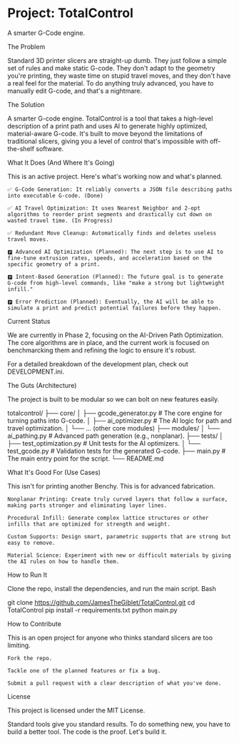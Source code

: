 # Project: TotalControl

A smarter G-Code engine.

The Problem

Standard 3D printer slicers are straight-up dumb. They just follow a simple set of rules and make static G-code. They don't adapt to the geometry you're printing, they waste time on stupid travel moves, and they don't have a real feel for the material. To do anything truly advanced, you have to manually edit G-code, and that's a nightmare.

The Solution

A smarter G-code engine. TotalControl is a tool that takes a high-level description of a print path and uses AI to generate highly optimized, material-aware G-code. It's built to move beyond the limitations of traditional slicers, giving you a level of control that's impossible with off-the-shelf software.

What It Does (And Where It's Going)

This is an active project. Here's what's working now and what's planned.

    ✅ G-Code Generation: It reliably converts a JSON file describing paths into executable G-code. (Done)

    ✅ AI Travel Optimization: It uses Nearest Neighbor and 2-opt algorithms to reorder print segments and drastically cut down on wasted travel time. (In Progress)

    ✅ Redundant Move Cleanup: Automatically finds and deletes useless travel moves.

    🅿️ Advanced AI Optimization (Planned): The next step is to use AI to fine-tune extrusion rates, speeds, and acceleration based on the specific geometry of a print.

    🅿️ Intent-Based Generation (Planned): The future goal is to generate G-code from high-level commands, like "make a strong but lightweight infill."

    🅿️ Error Prediction (Planned): Eventually, the AI will be able to simulate a print and predict potential failures before they happen.

Current Status

We are currently in Phase 2, focusing on the AI-Driven Path Optimization. The core algorithms are in place, and the current work is focused on benchmarcking them and refining the logic to ensure it's robust.

For a detailed breakdown of the development plan, check out DEVELOPMENT.ini.

The Guts (Architecture)

The project is built to be modular so we can bolt on new features easily.

totalcontrol/
├── core/
│   ├── gcode_generator.py      # The core engine for turning paths into G-code.
│   ├── ai_optimizer.py         # The AI logic for path and travel optimization.
│   └── ... (other core modules)
├── modules/
│   └── ai_pathing.py           # Advanced path generation (e.g., nonplanar).
├── tests/
│   ├── test_optimization.py    # Unit tests for the AI optimizers.
│   └── test_gcode.py           # Validation tests for the generated G-code.
├── main.py                     # The main entry point for the script.
└── README.md

What It's Good For (Use Cases)

This isn't for printing another Benchy. This is for advanced fabrication.

    Nonplanar Printing: Create truly curved layers that follow a surface, making parts stronger and eliminating layer lines.

    Procedural Infill: Generate complex lattice structures or other infills that are optimized for strength and weight.

    Custom Supports: Design smart, parametric supports that are strong but easy to remove.

    Material Science: Experiment with new or difficult materials by giving the AI rules on how to handle them.

How to Run It

Clone the repo, install the dependencies, and run the main script.
Bash

git clone https://github.com/JamesTheGiblet/TotalControl.git
cd TotalControl
pip install -r requirements.txt
python main.py

How to Contribute

This is an open project for anyone who thinks standard slicers are too limiting.

    Fork the repo.

    Tackle one of the planned features or fix a bug.

    Submit a pull request with a clear description of what you've done.

License

This project is licensed under the MIT License.

Standard tools give you standard results. To do something new, you have to build a better tool. The code is the proof. Let's build it.
